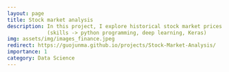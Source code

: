 ```yaml
---
layout: page
title: Stock market analysis
description: In this project, I explore historical stock market prices and utilize deep learning methods to predict future prices.
             (skills -> python programming, deep learning, Keras)
img: assets/img/images_finance.jpeg
redirect: https://guojunma.github.io/projects/Stock-Market-Analysis/
importance: 1
category: Data Science
---
```

